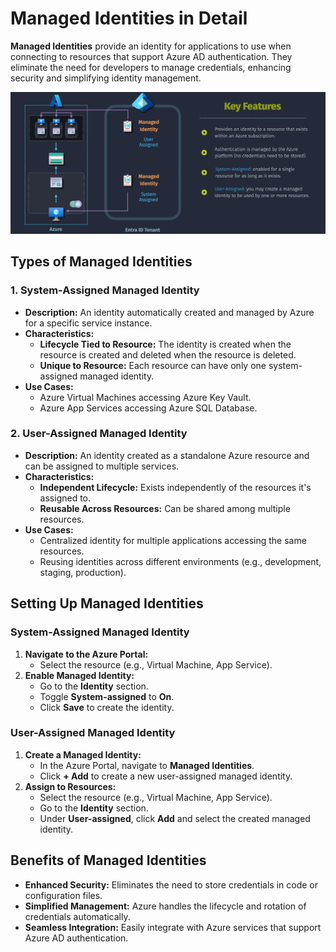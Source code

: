 # **Managed Identities in Detail**

**Managed Identities** provide an identity for applications to use when connecting to resources that support Azure AD authentication. They eliminate the need for developers to manage credentials, enhancing security and simplifying identity management.

![alt text](images/managed-identity.png)

## **Types of Managed Identities**

### 1. **System-Assigned Managed Identity**

- **Description:** An identity automatically created and managed by Azure for a specific service instance.
- **Characteristics:**
  - **Lifecycle Tied to Resource:** The identity is created when the resource is created and deleted when the resource is deleted.
  - **Unique to Resource:** Each resource can have only one system-assigned managed identity.
- **Use Cases:**
  - Azure Virtual Machines accessing Azure Key Vault.
  - Azure App Services accessing Azure SQL Database.

### 2. **User-Assigned Managed Identity**

- **Description:** An identity created as a standalone Azure resource and can be assigned to multiple services.
- **Characteristics:**
  - **Independent Lifecycle:** Exists independently of the resources it's assigned to.
  - **Reusable Across Resources:** Can be shared among multiple resources.
- **Use Cases:**
  - Centralized identity for multiple applications accessing the same resources.
  - Reusing identities across different environments (e.g., development, staging, production).

## **Setting Up Managed Identities**

### **System-Assigned Managed Identity**

1. **Navigate to the Azure Portal:**
   - Select the resource (e.g., Virtual Machine, App Service).
2. **Enable Managed Identity:**
   - Go to the **Identity** section.
   - Toggle **System-assigned** to **On**.
   - Click **Save** to create the identity.

### **User-Assigned Managed Identity**

1. **Create a Managed Identity:**
   - In the Azure Portal, navigate to **Managed Identities**.
   - Click **+ Add** to create a new user-assigned managed identity.
2. **Assign to Resources:**
   - Select the resource (e.g., Virtual Machine, App Service).
   - Go to the **Identity** section.
   - Under **User-assigned**, click **Add** and select the created managed identity.

## **Benefits of Managed Identities**

- **Enhanced Security:** Eliminates the need to store credentials in code or configuration files.
- **Simplified Management:** Azure handles the lifecycle and rotation of credentials automatically.
- **Seamless Integration:** Easily integrate with Azure services that support Azure AD authentication.
